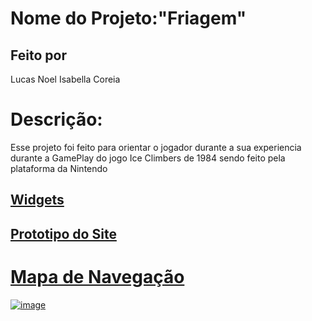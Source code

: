 # Nome do Projeto:"Friagem"

## Feito por 
Lucas Noel 
Isabella Coreia
# Descrição:
Esse projeto foi feito para orientar o jogador durante a sua experiencia durante a GamePlay do jogo Ice Climbers de 1984 sendo feito pela plataforma da Nintendo 
 ## <a href ="https://github.com/lucasnoelgb/Ice-Climber/wiki/Widgets ">Widgets 
## <a href = https://github.com/lucasnoelgb/Ice-Climber/wiki/Prototipo-do-site >Prototipo do Site

# Mapa de Navegação 
![image](https://github.com/lucasnoelgb/Ice-Climber/assets/129121307/e774fc2a-0792-490b-ad21-a0d8fba6c5af)

